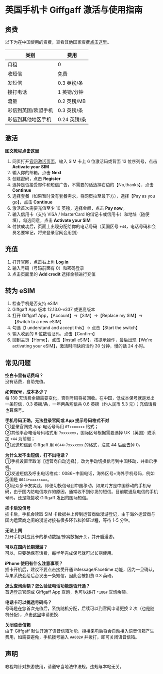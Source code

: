# 英国手机卡 Giffgaff 激活与使用指南

## 资费

以下为在中国使用的资费，查看其他国家资费[点击这里](https://www.giffgaff.com/roaming-charges)。

|  类别   | 费用  |
|  ----  | ----  |
| 月租  |  0 |
|  收短信  | 免费 |
|  发短信       |   0.3 英镑/条   |
|  接打电话       |   1 英镑/分钟   |
|     流量    | 0.2 英镑/MB    |
|   彩信到英国/欧盟手机      |   0.3 英镑/条   |
|    彩信到其他地区手机     |   0.24 英镑/条   |


## 激活

**图文教程点击[这里](https://github.com/ssnhd/Giffgaff/wiki/激活（图文教程）)**

1. 网页打开[官网激活页面](https://www.giffgaff.com/activate)，输入 SIM 卡上 6 位激活码或背面 13 位序列号，点击 **Activate your SIM**
2. 输入你的邮箱，点击 **Next**
3. 创建密码，点击 **Register**
4. 选择是否接受邮件和短信广告，不需要的话选择右边的【No,thanks】，点击 **Continue**
5. 选择套餐（如果暂时没有套餐需求，将网页拉至最下方），选择【Pay as you go】，点击 **Continue**
6. 激活首次需要充值至少 10 英镑，选择金额，点击 **Pay now**。
7. 输入信用卡（支持 VISA / MasterCard 的借记卡或信用卡）和地址（随便填），勾选同意，点击 **Activate your SIM**
8. 付款成功后，页面上出现分配给你的电话号码（英国区号 `+44`，电话号码和会员名要牢记，将来登录官网会用到）

## 充值
1. 打开[官网](https://www.giffgaff.com)，点击右上角 **Log in**
2. 输入号码（号码前面有 0）和密码登录
3. 点击页面里的 **Add credit** 选择金额进行充值

## 转为 eSIM

1. 检查手机是否支持 eSIM
2. Giffgaff App 版本 12.13.0-v337 或更高版本
3. 打开 Giffgaff App，【Account】→【SIM】→【Replace my SIM】→【Switch to a new eSIM】
4. 勾选【I understand and accept this】→ 点击【Start the switch】
5. 输入收到的 6 位数验证码，点击【Confirm】
6. 回到主页【Home】，点击【Install eSIM】，按提示操作，最后出现【We're activating your eSIM】，激活时间快的话约 30 分钟，慢的话 24 小时。

## 常见问题

**空白卡里有话费吗？**\
没有话费，自助充值。

**如何保号，成本多少？**\
每 180 天话费余额需要变化，否则号码将被回收。在中国，低成本保号就是发出一条短信，0.3 英磅/条，一年两条短信共 0.6 英磅（约人民币 5.3 元）；充值话费也算保号。

**手机号码正确，无法登录官网或 App 提示号码格式不对**\
①登录官网或 App 电话号码用 `07xxxxxxx` 格式；\
②其他平台电话号码格式用 `7xxxxxxx`，国际区号根据需要选择 UK（英国）或添加 `+44` 为前缀；\
③发送短信到 Giffgaff 用 `0044+7xxxxxxx` 的格式，注意 44 后面去掉 0。

**为什么发不出短信，打不出电话？**\
①手机设置里取消【运营商自动选择】，改为手动切换信号到中国移动，并重启手机。\
②发送短信及呼出电话格式：0086+中国电话，海外区号+海外手机号码，例如英国是 `0044+xxxxxxxx`。\
③经众多卡友实践，即便切换信号到中国移动，如果对方是中国移动的手机号码，由于国内防电信欺诈的原因，通常收不到你发的短信。目前联通及电信的手机号码，还是能接收 Giffgaff 发出的国际短信。

**插卡后没信号**\
插卡后，手机会读取 SIM 卡数据并上传到运营商做漫游登记，由于海外运营商与国内运营商之间的漫游对接有很多环节和验证过程，等待 1-5 分钟。

**无法上网**\
打开手机对应此卡的移动数据/蜂窝数据开关，并开启漫游。

**可以在国内长期漫游？**\
可以，只要确保有话费，每半年完成保号就可以长期使用。

**iPhone 使用有什么注意事项？**\
插卡开机后，建议不要点击接受开通 iMessage/Facetime 功能，因为一旦确认，苹果系统会给后台发出一条短信，因此会被扣费 0.3 英磅。

**怎么查询余额？怎么验证电话功能是否开通？**\
首选登录官网或 Giffgaff App 查询，也可以拨打 `*100#` 查询余额。

**电话卡可以挑选号码吗？**\
号码是在您首次充值后，系统随机分配，后续可以到官网申请更换 2 次（也是随机分配），点击[这里](https://www.giffgaff.com/auth/login?redirect=%2Fprofile%2Fdetails%2Fgetnumber)申请更换.

**关闭语音信箱**\
由于 Giffgaff 默认开通了语音信箱功能，拒接来电后将会自动接入语音信箱产生费用，如需要避免，手机拨号输入 `##002#` 并拨打，即可关闭语音信箱。

## 声明

教程均针对旅游使用，请遵守当地法律法规，违规与本帖无关。

